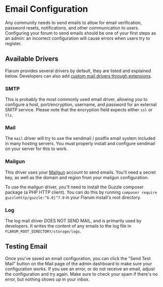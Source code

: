 # Email Configuration

Any community needs to send emails to allow for email verification, password resets, notifications, and other communication to users. Configuring your forum to send emails should be one of your first steps as an admin: an incorrect configuration will cause errors when users try to register.

## Available Drivers

Flarum provides several drivers by default, they are listed and explained below. Developers can also add [custom mail drivers through extensions](extend/mail.md).

### SMTP

This is probably the most commonly used email driver, allowing you to configure a host, port/encryption, username, and password for an external SMTP service. Please note that the encryption field expects either `ssl` or `tls`.

### Mail

The `mail` driver will try to use the sendmail / postfix email system included in many hosting servers. You must properly install and configure sendmail on your server for this to work.

### Mailgun

This driver uses your [Mailgun](https://www.mailgun.com/) account to send emails. You'll need a secret key, as well as the domain and region from your mailgun configuration.

To use the mailgun driver, you'll need to install the Guzzle composer package (a PHP HTTP client). You can do this by running `composer require guzzlehttp/guzzle:^6.0|^7.0` in your Flarum install's root directory.

### Log

The log mail driver DOES NOT SEND MAIL, and is primarily used by developers. It writes the content of any emails to the log file in `FLARUM_ROOT_DIRECTORY/storage/logs`.

## Testing Email

Once you've saved an email configuration, you can click the "Send Test Mail" button on the Mail page of the admin dashboard to make sure your configuration works. If you see an error, or do not receive an email, adjust the configuration and try again. Make sure to check your spam if there's no error, but nothing shows up in your inbox.
